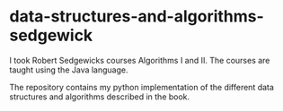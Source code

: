 # data-structures-and-algorithms-sedgewick
I took Robert Sedgewicks courses Algorithms I and II. The courses are taught using the Java language.

The repository contains my python implementation of the different data structures and algorithms described in the book.
